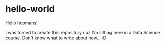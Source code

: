 # hello-world


Hello hoomans!

I was forced to create this repository cuz I'm sitting here in a Data Science course.
Don't know what to write about now... :D
